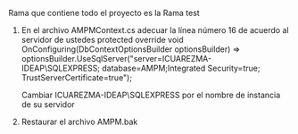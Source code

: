 Rama que contiene todo el proyecto es la Rama test

1. En el archivo AMPMContext.cs adecuar la línea número 16 de acuerdo al servidor de ustedes
protected override void OnConfiguring(DbContextOptionsBuilder optionsBuilder)
    => optionsBuilder.UseSqlServer("server=ICUAREZMA-IDEAP\\SQLEXPRESS; database=AMPM;Integrated Security=true; TrustServerCertificate=true");

    Cambiar ICUAREZMA-IDEAP\\SQLEXPRESS por el nombre de instancia de su servidor

2. Restaurar el archivo AMPM.bak
